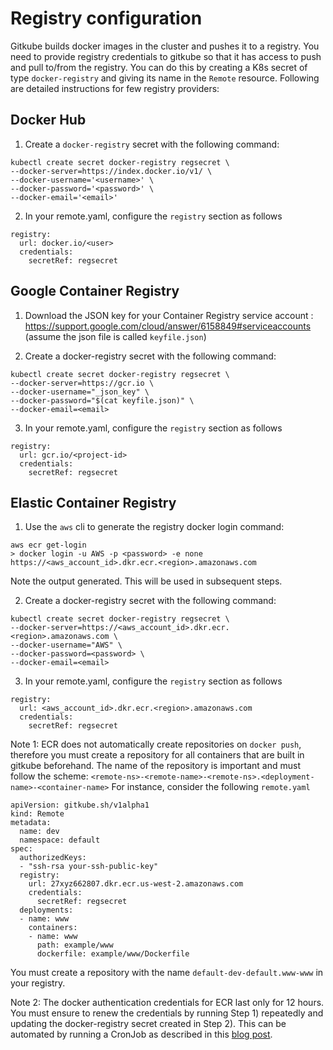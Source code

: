 # Registry configuration

Gitkube builds docker images in the cluster and pushes it to a registry. You need to provide registry credentials to gitkube so that it has access to push and pull to/from the registry. You can do this by creating a K8s secret of type `docker-registry` and giving its name in the `Remote` resource. Following are detailed instructions for few registry providers:

## Docker Hub

1. Create a `docker-registry` secret with the following command:

```
kubectl create secret docker-registry regsecret \
--docker-server=https://index.docker.io/v1/ \
--docker-username='<username>' \
--docker-password='<password>' \
--docker-email='<email>'
```
2. In your remote.yaml, configure the `registry` section as follows

```
registry:
  url: docker.io/<user>
  credentials:
    secretRef: regsecret
```
## Google Container Registry 

1. Download the JSON key for your Container Registry service account : https://support.google.com/cloud/answer/6158849#serviceaccounts (assume the json file is called `keyfile.json`)

2. Create a docker-registry secret with the following command:

```
kubectl create secret docker-registry regsecret \
--docker-server=https://gcr.io \
--docker-username="_json_key" \
--docker-password="$(cat keyfile.json)" \
--docker-email=<email>
```
3. In your remote.yaml, configure the `registry` section as follows

```
registry:
  url: gcr.io/<project-id>
  credentials:
    secretRef: regsecret
```

## Elastic Container Registry

1. Use the `aws` cli to generate the registry docker login command:
```
aws ecr get-login
> docker login -u AWS -p <password> -e none https://<aws_account_id>.dkr.ecr.<region>.amazonaws.com
```

Note the output generated. This will be used in subsequent steps.

2. Create a docker-registry secret with the following command:

```
kubectl create secret docker-registry regsecret \
--docker-server=https://<aws_account_id>.dkr.ecr.<region>.amazonaws.com \
--docker-username="AWS" \
--docker-password=<password> \
--docker-email=<email>
```
3. In your remote.yaml, configure the `registry` section as follows

```
registry:
  url: <aws_account_id>.dkr.ecr.<region>.amazonaws.com
  credentials:
    secretRef: regsecret
```

Note 1: ECR does not automatically create repositories on `docker push`, therefore you must create a repository for all containers that are built in gitkube beforehand. The name of the repository is important and must follow the scheme: `<remote-ns>-<remote-name>-<remote-ns>.<deployment-name>-<container-name>`  For instance, consider the following `remote.yaml`

```
apiVersion: gitkube.sh/v1alpha1
kind: Remote
metadata:
  name: dev
  namespace: default
spec:
  authorizedKeys:
  - "ssh-rsa your-ssh-public-key"
  registry:
    url: 27xyz662807.dkr.ecr.us-west-2.amazonaws.com
    credentials:
      secretRef: regsecret
  deployments:
  - name: www
    containers: 
    - name: www
      path: example/www
      dockerfile: example/www/Dockerfile
```

You must create a repository with the name `default-dev-default.www-www` in your registry. 

Note 2: The docker authentication credentials for ECR last only for 12 hours. You must ensure to renew the credentials by running Step 1) repeatedly and updating the docker-registry secret created in Step 2). This can be automated by running a CronJob as described in this [blog post](https://medium.com/@xynova/keeping-aws-registry-pull-credentials-fresh-in-kubernetes-2d123f581ca6).
